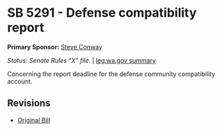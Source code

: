 # SB 5291 - Defense compatibility report
**Primary Sponsor:** [Steve Conway](/person/leg/steve.conway.md)

*Status: Senate Rules "X" file.* | [leg.wa.gov summary](https://app.leg.wa.gov/billsummary?BillNumber=5291&Year=2021)

Concerning the report deadline for the defense community compatibility account.

## Revisions
* [Original Bill](1/)